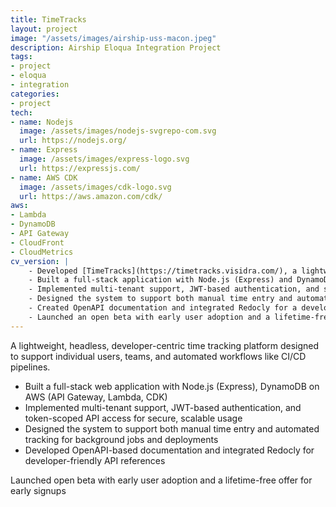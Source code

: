 ```yaml
---
title: TimeTracks
layout: project
image: "/assets/images/airship-uss-macon.jpeg"
description: Airship Eloqua Integration Project
tags:
- project
- eloqua
- integration
categories:
- project
tech:
- name: Nodejs
  image: /assets/images/nodejs-svgrepo-com.svg
  url: https://nodejs.org/
- name: Express
  image: /assets/images/express-logo.svg
  url: https://expressjs.com/
- name: AWS CDK
  image: /assets/images/cdk-logo.svg
  url: https://aws.amazon.com/cdk/
aws:
- Lambda
- DynamoDB
- API Gateway
- CloudFront
- CloudMetrics
cv_version: |
    - Developed [TimeTracks](https://timetracks.visidra.com/), a lightweight, headless time tracking platform for individuals, teams, and automated workflows (e.g. CI/CD)
    - Built a full-stack application with Node.js (Express) and DynamoDB using AWS Lambda, API Gateway, and CDK
    - Implemented multi-tenant support, JWT-based authentication, and scoped token access for secure API usage
    - Designed the system to support both manual time entry and automated tracking for background jobs and deployments
    - Created OpenAPI documentation and integrated Redocly for a developer-friendly API experience
    - Launched an open beta with early user adoption and a lifetime-free plan for initial signups
---
```


A lightweight, headless, developer-centric time tracking platform designed to support individual users, teams, and automated workflows like CI/CD pipelines.

* Built a full-stack web application with Node.js (Express), DynamoDB on AWS (API Gateway, Lambda, CDK)
* Implemented multi-tenant support, JWT-based authentication, and token-scoped API access for secure, scalable usage
* Designed the system to support both manual time entry and automated tracking for background jobs and deployments
* Developed OpenAPI-based documentation and integrated Redocly for developer-friendly API references

Launched open beta with early user adoption and a lifetime-free offer for early signups
